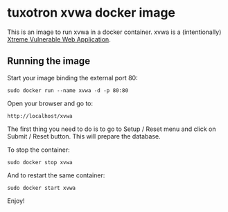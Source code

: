 tuxotron xvwa docker image
=================

This is an image to run xvwa in a docker container.
xvwa is a (intentionally) [Xtreme Vulnerable Web Application](https://github.com/s4n7h0/xvwa).


Running the image
------------------------------

Start your image binding the external port 80:

	sudo docker run --name xvwa -d -p 80:80 

Open your browser and go to:

	http://localhost/xvwa


The first thing you need to do is to go to Setup / Reset menu and click on Submit / Reset button. This will prepare the database.

To stop the container:

	sudo docker stop xvwa

And to restart the same container:

	sudo docker start xvwa

Enjoy!
